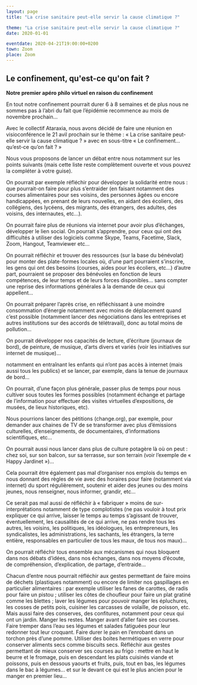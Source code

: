 ```yaml
---
layout: page
title: "La crise sanitaire peut-elle servir la cause climatique ?"

theme: "La crise sanitaire peut-elle servir la cause climatique ?"
date: 2020-01-01

eventdate: 2020-04-21T19:00:00+0200
town: Zoom
place: Zoom
---
```


## Le confinement, qu'est-ce qu'on fait ?


**Notre premier apéro philo virtuel en raison du confinement**

En tout notre confinement pourrait durer 6 à 8 semaines et de plus nous ne sommes pas à l’abri du fait que l’épidémie recommence au mois de novembre prochain... 

Avec le collectif Ataraxia, nous avons décidé de faire une réunion en visioconférence le 21 avil prochain sur le thème : « La crise sanitaire peut-elle servir la cause climatique ? » avec en sous-titre « Le confinement...  qu’est-ce qu’on fait ? » 

Nous vous proposons de lancer un débat entre nous notamment sur les points suivants (mais cette liste reste complètement ouverte et vous pouvez la compléter à votre guise). 

On pourrait par exemple réfléchir pour développer la solidarité entre nous : que pourrait-on faire pour plus s’entraider (en faisant notamment des courses alimentaires pour ses voisins, des personnes âgées ou encore handicappées,  en prenant de leurs nouvelles, en aidant des écoliers, des collégiens, des lycéens, des migrants, des étrangers, des adultes, des voisins, des internautes, etc...). 

On pourrait faire plus de réunions via internet pour avoir plus d’échanges, développer le lien social. On pourrait s’apprendre, pour ceux qui ont des difficultés à utiliser des logiciels comme Skype, Teams, Facetime, Slack, Zoom, Hangout, Teamviewer etc... 
 
On pourrait réfléchir et trouver des ressources (sur la base du bénévolat) pour monter des plate-formes locales où, d’une part pourraient s’inscrire, les gens qui ont des besoins (courses, aides pour les écoliers, etc...) d’autre part, pourraient se proposer des bénévoles en fonction de leurs compétences, de leur temps et de leurs forces disponibles... sans compter une reprise des informations générales à la demande de ceux qui appellent...   
 
On pourrait préparer l’après crise, en réfléchissant à une moindre consommation d’énergie notamment avec moins de déplacement quand c’est possible (notamment lancer des négociations dans les entreprises et autres institutions sur des accords de télétravail), donc au total moins de pollution...

On pourrait développer nos capacités de lecture, d’écriture (journaux de bord), de peinture, de musique, d’arts divers et variés (voir les initiatives sur internet de musique)...

notamment en entraînant les enfants qui n’ont pas accès à internet (mais aussi tous les publics) et se lancer, par exemple, dans la tenue de journaux de bord...
 
On pourrait, d’une façon plus générale, passer plus de temps pour nous cultiver sous toutes les formes possibles (notamment échange et partage de l’information pour effectuer des visites virtuelles d’expositions, de musées, de lieux historiques, etc). 

Nous pourrions lancer des pétitions (change.org), par exemple, pour demander aux chaines de TV de se transformer avec plus d’émissions culturelles, d’enseignements, de documentaires, d’informations scientifiques, etc...

On pourrait aussi nous lancer dans plus de culture potagère là où on peut : chez soi, sur son balcon, sur sa terrasse, sur son terrain (voir l’exemple de « Happy Jardinet »)...
 
Cela pourrait être également pas mal d’organiser nos emplois du temps en nous donnant des règles de vie avec des horaires pour faire (notamment via internet) du sport régulièrement, soutenir et aider des jeunes ou des moins jeunes, nous renseigner, nous informer, grandir, etc...
 
Ce serait pas mal aussi de réfléchir à « fabriquer » moins de sur-interprétations notamment de type complotistes (ne pas vouloir à tout prix expliquer ce qui arrive, laisser le temps au temps s’agissant de trouver, éventuellement, les causalités de ce qui arrive, ne pas rendre tous les autres, les voisins, les politiques, les idéologues, les entrepreneurs, les syndicalistes, les administrations, les sachants, les étrangers, la terre entière, responsables en particulier de tous les maux, de tous nos maux)...

On pourrait réfléchir tous ensemble aux mécanismes qui nous bloquent dans nos débats d’idées, dans nos échanges, dans nos moyens d’écoute, de compréhension, d’explication, de partage, d’entraide...   
 
Chacun d’entre nous pourrait réfléchir aux gestes permettant de faire moins de déchets (plastiques notamment) ou encore de limiter nos gaspillages en particulier alimentaires : par exemple utiliser les fanes de carottes, de radis pour faire un pistou ; utiliser les côtes de choufleur pour faire un plat gratiné comme les blettes ; laver les légumes pour pouvoir manger les épluchures, les cosses de petits pois, cuisiner les carcasses de volaille, de poisson, etc. Mais aussi faire des conserves, des confitures, notamment pour ceux qui ont un jardin. Manger les restes. Manger avant d’aller faire ses courses.  Faire tremper dans l’eau ses légumes et salades fatiguées pour leur redonner tout leur croquant.  Faire durer le pain en l’enrobant dans un torchon près d’une pomme. Utiliser des boites hermétiques en verre pour conserver aliments secs comme biscuits secs. Réfléchir aux gestes permettant de mieux conserver ses courses au frigo : mettre en haut le beurre et le fromage, puis en descendant les plats cuisinés viande et poissons, puis en dessous  yaourts et fruits, puis, tout en bas, les légumes dans le bac à légumes... et sur le devant ce qui est le plus ancien pour le manger en premier lieu...


